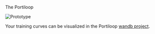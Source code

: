 The Portiloop

![Prototype](https://github.com/nicolasvalenchon/Portiloop/blob/main/images/photo_portiloop.jpg)

Your training curves can be visualized in the Portiloop [wandb project](https://wandb.ai/portiloop).